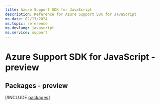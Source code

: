 ```yaml
---
title: Azure Support SDK for JavaScript
description: Reference for Azure Support SDK for JavaScript
ms.date: 02/13/2024
ms.topic: reference
ms.devlang: javascript
ms.service: support
---
```

# Azure Support SDK for JavaScript - preview
## Packages - preview
[!INCLUDE [packages](support-index.md)]